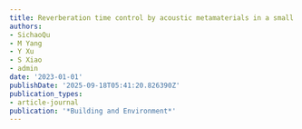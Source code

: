 ```yaml
---
title: Reverberation time control by acoustic metamaterials in a small room
authors:
- SichaoQu
- M Yang
- Y Xu
- S Xiao
- admin
date: '2023-01-01'
publishDate: '2025-09-18T05:41:20.826390Z'
publication_types:
- article-journal
publication: '*Building and Environment*'
---
```

